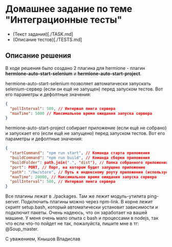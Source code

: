 # Домашнее задание по теме "Интеграционные тесты"

- (Текст задания)[./TASK.md]
- (Описание тестов)[./TESTS.md]

## Описание решения

В ходе решения было создано 2 плагина для hermione - плагин **hermione-auto-start-selenium** и **hermione-auto-start-project**.

hermione-auto-start-selenium позволяет автоматически запускать selenium-сервер (если он ещё не запущен) перед запуском тестов.
Вот его параметры и дефолтные значения:

```json
{
  "pollInterval": 500, // Интервал пинга сервера
  "maxTime": 5000 // Максимальное время ожидания запуска сервера
}
```

hermione-auto-start-project собирает приложение (если ещё не собрано) и запускает его (если ещё не запущено) перед запуском тестов.
Вот его параметры и дефолтные значения:

```json
{
  "startCommand": "npm run start", // Команда старта приложения
  "buildCommand": "npm run build", // Команда сборки приложения
  "buildFolder": path.join(".", "dist"), // Папка собранного приложения (используется для проверки)
  "port": PORT, // Порт, на котором будет запущено приложение
  "path": "/hw/store", // Путь к индексному роуту приложения (используется для проверки)
  "maxTime": 20000, // Максимальное время ожидания запуска сервера
  "pollInterval": 500, // Интервал пинга сервера
}
```

Все плагины лежат в ./packages. Там же лежит модуль-утилита ping-server. Подключить плагины можно через npm-link.
В корне лежит скрипт setup.bash, который автоматически установит зависимости и подключит пакеты. Очень надеюсь, что он заработает на вашей машине. У меня очень мало опыта с bash и процессами в nodejs, так что если что-то пойдет не так, пожалуйста, пишите мне в тг: @Soup_master.

С уважением,
Кнышов Владислав

